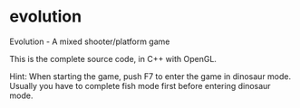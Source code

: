 # evolution
Evolution - A mixed shooter/platform game

This is the complete source code, in C++ with OpenGL.

Hint: When starting the game, push F7 to enter the game in dinosaur mode. Usually you have to complete fish mode first before entering dinosaur mode.
